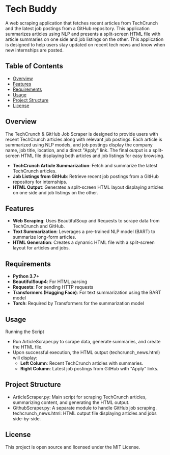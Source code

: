 # Tech Buddy

A web scraping application that fetches recent articles from TechCrunch and the latest job postings from a GitHub repository. This application summarizes articles using NLP and presents a split-screen HTML file with article summaries on one side and job listings on the other. This application is designed to help users stay updated on recent tech news and know when new internships are posted.

## Table of Contents
- [Overview](#overview)
- [Features](#features)
- [Requirements](#requirements) 
- [Usage](#usage)
- [Project Structure](#project-structure)
- [License](#license)

## Overview

The TechCrunch & GitHub Job Scraper is designed to provide users with recent TechCrunch articles along with relevant job postings. Each article is summarized using NLP models, and job postings display the company name, job title, location, and a direct "Apply" link. The final output is a split-screen HTML file displaying both articles and job listings for easy browsing.

- **TechCrunch Article Summarization**: Fetch and summarize the latest TechCrunch articles.
- **Job Listings from GitHub**: Retrieve recent job postings from a GitHub repository for internships.
- **HTML Output**: Generates a split-screen HTML layout displaying articles on one side and job listings on the other.

## Features

- **Web Scraping**: Uses BeautifulSoup and Requests to scrape data from TechCrunch and GitHub.
- **Text Summarization**: Leverages a pre-trained NLP model (BART) to summarize long-form articles.
- **HTML Generation**: Creates a dynamic HTML file with a split-screen layout for articles and jobs.

## Requirements

- **Python 3.7+**
- **BeautifulSoup4**: For HTML parsing
- **Requests**: For sending HTTP requests
- **Transformers (Hugging Face)**: For text summarization using the BART model
- **Torch**: Required by Transformers for the summarization model

## Usage
Running the Script
- Run ArticleScraper.py to scrape data, generate summaries, and create the HTML file.
- Upon successful execution, the HTML output (techcrunch_news.html) will display:
    - **Left Column**: Recent TechCrunch articles with summaries.
    - **Right Column**: Latest job postings from GitHub with "Apply" links.


## Project Structure
- ArticleScraper.py: Main script for scraping TechCrunch articles, summarizing content, and generating the HTML output.
- GithubScraper.py: A separate module to handle GitHub job scraping.
techcrunch_news.html: HTML output file displaying articles and jobs side-by-side.

## License
This project is open source and licensed under the MIT License.

